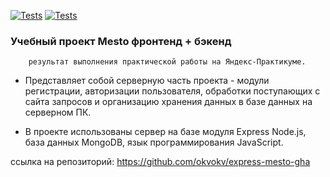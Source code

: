 [![Tests](../../actions/workflows/tests-13-sprint.yml/badge.svg)](../../actions/workflows/tests-13-sprint.yml) [![Tests](../../actions/workflows/tests-14-sprint.yml/badge.svg)](../../actions/workflows/tests-14-sprint.yml)

###             Учебный проект Mesto фронтенд + бэкенд
        
        результат выполнения практической работы на Яндекс-Практикуме.

* Представляет собой серверную часть проекта - модули регистрации, авторизации пользователя, обработки поступающих с сайта запросов и организацию хранения данных в базе данных на серверном ПК.

* В проекте использованы сервер на базе модуля Express Node.js, база данных MongoDB, язык программирования JavaScript.

ссылка на репозиторий: https://github.com/okvokv/express-mesto-gha
